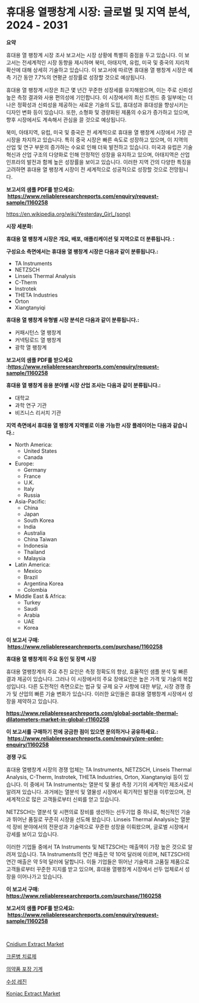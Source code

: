 <p><h1>휴대용 열팽창계 시장: 글로벌 및 지역 분석, 2024 - 2031</h1></p><p><strong>요약</strong></p>
<p><p>휴대용 열 팽창계 시장 조사 보고서는 시장 상황에 특별히 중점을 두고 있습니다. 이 보고서는 전세계적인 시장 동향을 제시하며 북미, 아태지역, 유럽, 미국 및 중국의 지리적 확산에 대해 상세히 기술하고 있습니다. 이 보고서에 따르면 휴대용 열 팽창계 시장은 예측 기간 동안 7.7%의 연평균 성장률로 성장할 것으로 예상됩니다.</p><p>휴대용 열 팽창계 시장은 최근 몇 년간 꾸준한 성장세를 유지해왔으며, 이는 주로 신뢰성 높은 측정 결과와 사용 편의성에 기인합니다. 이 시장에서의 최신 트렌드 중 일부에는 더 나은 정확성과 신뢰성을 제공하는 새로운 기술의 도입, 휴대성과 휴대성을 향상시키는 디자인 변화 등이 있습니다. 또한, 소형화 및 경량화된 제품의 수요가 증가하고 있으며, 향후 시장에서도 계속해서 관심을 끌 것으로 예상됩니다.</p><p>북미, 아태지역, 유럽, 미국 및 중국은 전 세계적으로 휴대용 열 팽창계 시장에서 가장 큰 시장을 차지하고 있습니다. 특히 중국 시장은 빠른 속도로 성장하고 있으며, 이 지역의 산업 및 연구 부문의 증가하는 수요로 인해 더욱 발전하고 있습니다. 미국과 유럽은 기술 혁신과 산업 구조의 다양화로 인해 안정적인 성장을 유지하고 있으며, 아태지역은 산업 인프라의 발전과 함께 높은 성장률을 보이고 있습니다. 이러한 지역 간의 다양한 특징을 고려하면 휴대용 열 팽창계 시장이 전 세계적으로 성공적으로 성장할 것으로 전망됩니다.</p></p>
<p><strong>보고서의 샘플 PDF를 받으세요: &nbsp;<a href="https://www.reliableresearchreports.com/enquiry/request-sample/1160258">https://www.reliableresearchreports.com/enquiry/request-sample/1160258</a></strong></p>
<p><a href="https://en.wikipedia.org/wiki/Yesterday_Girl_(song)">https://en.wikipedia.org/wiki/Yesterday_Girl_(song)</a></p>
<p><strong>시장 세분화:</strong></p>
<p><strong> 휴대용 열 팽창계 시장은 개요, 배포, 애플리케이션 및 지역으로 더 분류됩니다. :</strong></p>
<p><strong>구성요소 측면에서는 휴대용 열 팽창계 시장은 다음과 같이 분류됩니다.:</strong></p>
<p><ul><li>TA Instruments</li><li>NETZSCH</li><li>Linseis Thermal Analysis</li><li>C-Therm</li><li>Instrotek</li><li>THETA Industries</li><li>Orton</li><li>Xiangtanyiqi</li></ul></p>
<p><strong> 휴대용 열 팽창계 유형별 시장 분석은 다음과 같이 분류됩니다.:</strong></p>
<p><ul><li>커패시턴스 열 팽창계</li><li>커넥팅로드 열 팽창계</li><li>광학 열 팽창계</li></ul></p>
<p><strong>보고서의 샘플 PDF를 받으세요 :<a href="https://www.reliableresearchreports.com/enquiry/request-sample/1160258">https://www.reliableresearchreports.com/enquiry/request-sample/1160258</a></strong></p>
<p><strong> 휴대용 열 팽창계 응용 분야별 시장 산업 조사는 다음과 같이 분류됩니다.:</strong></p>
<p><ul><li>대학교</li><li>과학 연구 기관</li><li>비즈니스 리서치 기관</li></ul></p>
<p><strong>지역 측면에서 휴대용 열 팽창계 지역별로 이용 가능한 시장 플레이어는 다음과 같습니다.:</strong></p>
<p><ul>
    <li>
        North America:
        <ul>
            <li>United States</li>
            <li>Canada</li>
        </ul>
    </li>
    <li>
        Europe:
        <ul>
            <li>Germany</li>
            <li>France</li>
            <li>U.K.</li>
            <li>Italy</li>
            <li>Russia</li>
        </ul>
    </li>
    <li>
        Asia-Pacific:
        <ul>
            <li>China</li>
            <li>Japan</li>
            <li>South Korea</li>
            <li>India</li>
            <li>Australia</li>
            <li>China Taiwan</li>
            <li>Indonesia</li>
            <li>Thailand</li>
            <li>Malaysia</li>
        </ul>
    </li>
    <li>
        Latin America:
        <ul>
            <li>Mexico</li>
            <li>Brazil</li>
            <li>Argentina Korea</li>
            <li>Colombia</li>
        </ul>
    </li>
    <li>
        Middle East & Africa:
        <ul>
            <li>Turkey</li>
            <li>Saudi</li>
            <li>Arabia</li>
            <li>UAE</li>
            <li>Korea</li>
        </ul>
    </li>
    </ul></p>
<p><strong>이 보고서 구매: &nbsp;<a href="https://www.reliableresearchreports.com/purchase/1160258">https://www.reliableresearchreports.com/purchase/1160258</a></strong></p>
<p><strong>휴대용 열 팽창계의 주요 동인 및 장벽 시장</strong></p>
<p><p>휴대용 열팽창계의 주요 추진 요인은 측정 정확도의 향상, 효율적인 샘플 분석 및 빠른 결과 제공이 있습니다. 그러나 이 시장에서의 주요 장애요인은 높은 가격 및 기술의 복잡성입니다. 다른 도전적인 측면으로는 법규 및 규제 요구 사항에 대한 부담, 시장 경쟁 증가 및 산업의 빠른 기술 변화가 있습니다. 이러한 요인들은 휴대용 열팽창계 시장에서 성장을 제약하고 있습니다.</p></p>
<p><strong><a href="https://www.reliableresearchreports.com/global-portable-thermal-dilatometers-market-in-global-r1160258">https://www.reliableresearchreports.com/global-portable-thermal-dilatometers-market-in-global-r1160258</a></strong></p>
<p><strong>이 보고서를 구매하기 전에 궁금한 점이 있으면 문의하거나 공유하세요.: &nbsp;<a href="https://www.reliableresearchreports.com/enquiry/pre-order-enquiry/1160258">https://www.reliableresearchreports.com/enquiry/pre-order-enquiry/1160258</a></strong></p>
<p><strong>경쟁 구도</strong></p>
<p><p>휴대용 열팽창계 시장의 경쟁 업체는 TA Instruments, NETZSCH, Linseis Thermal Analysis, C-Therm, Instrotek, THETA Industries, Orton, Xiangtanyiqi 등이 있습니다. 이 중에서 TA Instruments는 열분석 및 물성 측정 기기의 세계적인 제조사로서 알려져 있습니다. 과거에는 열분석 및 열물성 시장에서 획기적인 발전을 이루었으며, 전 세계적으로 많은 고객들로부터 신뢰를 얻고 있습니다. </p><p>NETZSCH는 열분석 및 시편의료 장비를 생산하는 선두기업 중 하나로, 혁신적인 기술과 뛰어난 품질로 꾸준히 시장을 선도해 왔습니다. Linseis Thermal Analysis는 열분석 장비 분야에서의 전문성과 기술력으로 꾸준한 성장을 이뤄왔으며, 글로벌 시장에서 강세를 보이고 있습니다.</p><p>이러한 기업들 중에서 TA Instruments 및 NETZSCH는 매출액이 가장 높은 것으로 알려져 있습니다. TA Instruments의 연간 매출은 약 10억 달러에 이르며, NETZSCH의 연간 매출은 약 5억 달러에 달합니다. 이들 기업들은 뛰어난 기술력과 고품질 제품으로 고객들로부터 꾸준한 지지를 받고 있으며, 휴대용 열팽창계 시장에서 선두 업체로서 성장을 이어나가고 있습니다.</p></p>
<p><strong>이 보고서 구매: &nbsp; <a href="https://www.reliableresearchreports.com/purchase/1160258">https://www.reliableresearchreports.com/purchase/1160258</a></strong></p>
<p><strong>보고서의 샘플 PDF를 받으세요: &nbsp;<a href="https://www.reliableresearchreports.com/enquiry/request-sample/1160258">https://www.reliableresearchreports.com/enquiry/request-sample/1160258</a></strong><strong></strong></p>
<p>&nbsp;</p>
<p><p><a href="https://github.com/pizolina/Market-Research-Report-List-5/blob/main/cnidium-extract-market.md">Cnidium Extract Market</a></p><p><a href="https://github.com/sougarounis/Market-Research-Report-List-4/blob/main/8698226134050.md">크론병 치료제</a></p><p><a href="https://medium.com/@rickymetzdvm/quot-%EA%B8%80%EB%A1%9C%EB%B2%8C-%EC%9D%98%ED%95%99-%ED%8F%AC%EC%9E%A5%EA%B8%B0%EA%B3%84-%EC%8B%9C%EC%9E%A5-%EB%B6%80%EB%AC%B8-%EC%9C%A0%ED%98%95-%EC%9D%91%EC%9A%A9-%ED%94%84%EB%A1%9C%EA%B7%B8%EB%9E%A8-%EC%8B%9C%EC%9E%A5-%EC%B0%B8%EA%B0%80%EC%9E%90-%EC%A0%84%EB%9E%B5-%EC%A7%80%EC%97%AD-%EC%84%B1%EC%9E%A5-%ED%86%B5%EC%B0%B0-%EB%B0%8F-%EB%AF%B8%EB%9E%98-%EC%98%88%EC%B8%A1-2024-2031-quot-f4d2dd25b700">의약품 포장 기계</a></p><p><a href="https://medium.com/@rickymetzdvm/%EB%AC%BC-%EB%B2%A0%EC%9D%B4%EC%8A%A4-%EC%88%98%EC%A7%80-%EC%8B%9C%EC%9E%A5-%EB%8F%99%ED%96%A5-%EB%B0%8F-%EB%B6%84%EC%84%9D-%EB%AF%B8%EB%9E%98-%EC%84%B1%EC%9E%A5%EC%9D%84-%EC%9C%84%ED%95%9C-%EA%B8%B0%ED%9A%8C%EC%99%80-%EB%8F%84%EC%A0%84-2024-2031-95a3b8ec18f3">수성 레진</a></p><p><a href="https://github.com/tamvrosiya/Market-Research-Report-List-5/blob/main/konjac-extract-market.md">Konjac Extract Market</a></p></p>